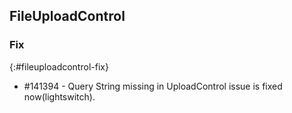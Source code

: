 ## FileUploadControl

### Fix
{:#fileuploadcontrol-fix}

* \#141394 - Query String missing in UploadControl issue is fixed now(lightswitch).
